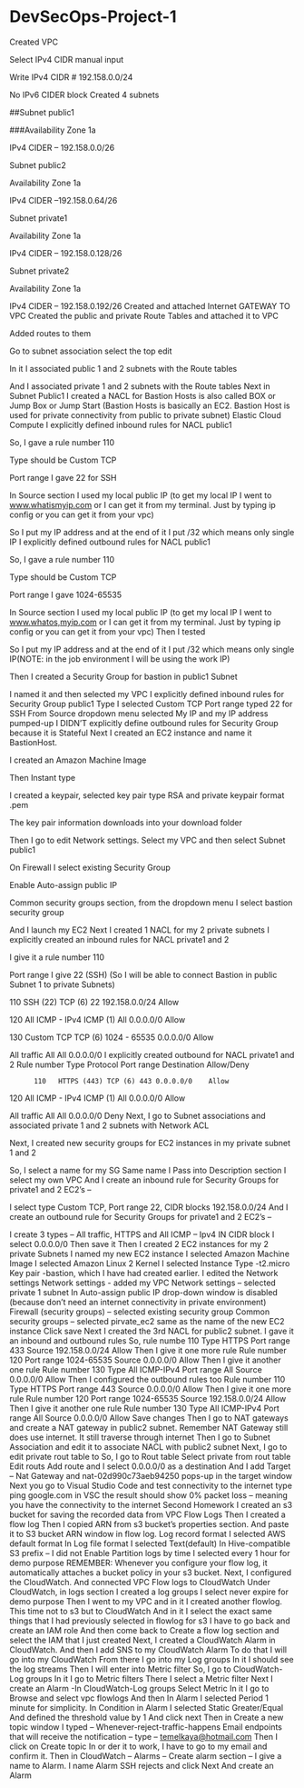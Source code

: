 # DevSecOps-Project-1
Created VPC

Select IPv4 CIDR manual input

Write IPv4 CIDR # 192.158.0.0/24

No IPv6 CIDER block Created 4 subnets

##Subnet public1

###Availability Zone 1a

IPv4 CIDER – 192.158.0.0/26

Subnet public2

Availability Zone 1a

IPv4 CIDER –192.158.0.64/26

Subnet private1

Availability Zone 1a

IPv4 CIDER – 192.158.0.128/26

Subnet private2

Availability Zone 1a

IPv4 CIDER – 192.158.0.192/26 Created and attached Internet GATEWAY TO VPC Created the public and private Route Tables and attached it to VPC

Added routes to them

Go to subnet association select the top edit

In it I associated public 1 and 2 subnets with the Route tables

And I associated private 1 and 2 subnets with the Route tables Next in Subnet Public1 I created a NACL for Bastion Hosts is also called BOX or Jump Box or Jump Start (Bastion Hosts is basically an EC2. Bastion Host is used for private connectivity from public to private subnet) Elastic Cloud Compute I explicitly defined inbound rules for NACL public1

So, I gave a rule number 110

Type should be Custom TCP

Port range I gave 22 for SSH

In Source section I used my local public IP (to get my local IP I went to www.whatismyip.com or I can get it from my terminal. Just by typing ip config or you can get it from your vpc)

So I put my IP address and at the end of it I put /32 which means only single IP I explicitly defined outbound rules for NACL public1

So, I gave a rule number 110

Type should be Custom TCP

Port range I gave 1024-65535

In Source section I used my local public IP (to get my local IP I went to www.whatos,myip.com or I can get it from my terminal. Just by typing ip config or you can get it from your vpc)
Then I tested

So I put my IP address and at the end of it I put /32 which means only single IP(NOTE: in the job environment I will be using the work IP)

Then I created a Security Group for bastion in public1 Subnet

I named it and then selected my VPC I explicitly defined inbound rules for Security Group public1
Type I selected Custom TCP
Port range typed 22 for SSH
From Source dropdown menu selected My IP and my IP address pumped-up I DIDN’T explicitly define outbound rules for Security Group because it is Stateful
Next I created an EC2 instance and name it BastionHost.

I created an Amazon Machine Image

Then Instant type

I created a keypair, selected key pair type RSA and private keypair format .pem

The key pair information downloads into your download folder

Then I go to edit Network settings. Select my VPC and then select Subnet public1

On Firewall I select existing Security Group

Enable Auto-assign public IP

Common security groups section, from the dropdown menu I select bastion security group

And I launch my EC2 Next I created 1 NACL for my 2 private subnets I explicitly created an inbound rules for NACL private1 and 2

I give it a rule number 110

Port range I give 22 (SSH) (So I will be able to connect Bastion in public Subnet 1 to private Subnets)

110 SSH (22) TCP (6) 22 192.158.0.0/24 Allow

120 All ICMP - IPv4 ICMP (1) All 0.0.0.0/0 Allow

130 Custom TCP TCP (6) 1024 - 65535 0.0.0.0/0 Allow

All traffic All All 0.0.0.0/0
I explicitly created outbound for NACL private1 and 2 Rule number Type Protocol Port range Destination Allow/Deny

          110	HTTPS (443)	TCP (6)	443	0.0.0.0/0	 Allow
120 All ICMP - IPv4 ICMP (1) All 0.0.0.0/0 Allow

All traffic All All 0.0.0.0/0 Deny
Next, I go to Subnet associations and associated private 1 and 2 subnets with Network ACL

Next, I created new security groups for EC2 instances in my private subnet 1 and 2

So, I select a name for my SG
Same name I Pass into Description section
I select my own VPC
And I create an inbound rule for Security Groups for private1 and 2 EC2’s –

I select type
Custom TCP,
Port range 22,
CIDR blocks 192.158.0.0/24
And I create an outbound rule for Security Groups for private1 and 2 EC2’s –

I create 3 types – All traffic, HTTPS and All ICMP – Ipv4
IN CIDR block I select 0.0.0.0/0
Then save it Then I created 2 EC2 instances for my 2 private Subnets
I named my new EC2 instance
I selected Amazon Machine Image
I selected Amazon Linux 2 Kernel
I selected Instance Type -t2.micro
Key pair -bastion, which I have had created earlier.
I edited the Network settings
Network settings - added my VPC
Network settings – selected private 1 subnet
In Auto-assign public IP drop-down window is disabled (because don’t need an internet connectivity in private environment)
Firewall (security groups) – selected existing security group
Common security groups – selected pirvate_ec2 same as the name of the new EC2 instance
Click save Next I created the 3rd NACL for public2 subnet. I gave it an inbound and outbound rules
So, rule numbe 110
Type HTTPS
Port range 433
Source 192.158.0.0/24
Allow Then I give it one more rule
Rule number 120
Port range 1024-65535
Source 0.0.0.0/0
Allow Then I give it another one rule
Rule number 130
Type All ICMP-IPv4
Port range All
Source 0.0.0.0/0
Allow Then I configured the outbound rules too
Rule number 110
Type HTTPS
Port range 443
Source 0.0.0.0/0
Allow Then I give it one more rule
Rule number 120
Port range 1024-65535
Source 192.158.0.0/24
Allow Then I give it another one rule
Rule number 130
Type All ICMP-IPv4
Port range All
Source 0.0.0.0/0
Allow
Save changes Then I go to NAT gateways and create a NAT gateway in public2 subnet. Remember NAT Gateway still does use internet. It still traverse through internet Then I go to Subnet Association and edit it to associate NACL with public2 subnet Next, I go to edit private rout table to
So, I go to Rout table
Select private from rout table
Edit routs
Add route and I select 0.0.0.0/0 as a destination
And I add Target – Nat Gateway
and nat-02d990c73aeb94250 pops-up in the target window Next you go to Visual Studio Code and test connectivity to the internet
type ping google.com in VSC
the result should show 0% packet loss – meaning you have the connectivity to the internet Second Homework I created an s3 bucket for saving the recorded data from VPC Flow Logs Then I created a flow log
Then I copied ARN from s3 bucket’s properties section.
And paste it to S3 bucket ARN window in flow log.
Log record format I selected AWS default format
In Log file format I selected Text(default)
In Hive-compatible S3 prefix – I did not Enable
Partition logs by time I selected every 1 hour for demo purpose REMEMBER: Whenever you configure your flow log, it automatically attaches a bucket policy in your s3 bucket. Next, I configured the CloudWatch. And connected VPC Flow logs to CloudWatch
Under CloudWatch, in logs section I created a log groups
I select never expire for demo purpose Then I went to my VPC and in it I created another flowlog. This time not to s3 but to CloudWatch
And in it I select the exact same things that I had previously selected in flowlog for s3
I have to go back and create an IAM role
And then come back to Create a flow log section and select the IAM that I just created Next, I created a CloudWatch Alarm in CloudWatch. And then I add SNS to my CloudWatch Alarm
To do that I will go into my CloudWatch
From there I go into my Log groups
In it I should see the log streams
Then I will enter into Metric filter
So, I go to CloudWatch-Log groups
In it I go to Metric filters
There I select a Metric filter
Next I create an Alarm -In CloudWatch-Log groups
Select Metric
In it I go to Browse and select vpc flowlogs
And then In Alarm I selected Period 1 minute for simplicity.
In Condition in Alarm I selected Static
Greater/Equal
And defined the threshold value by 1
And click next
Then in Create a new topic window I typed – Whenever-reject-traffic-happens
Email endpoints that will receive the notification – type – temelkaya@hotmail.com
Then I click on Create topic
In or der it to work, I have to go to my email and confirm it.
Then in CloudWatch – Alarms – Create alarm section – I give a name to Alarm.
I name Alarm SSH rejects and click Next
And create an Alarm
